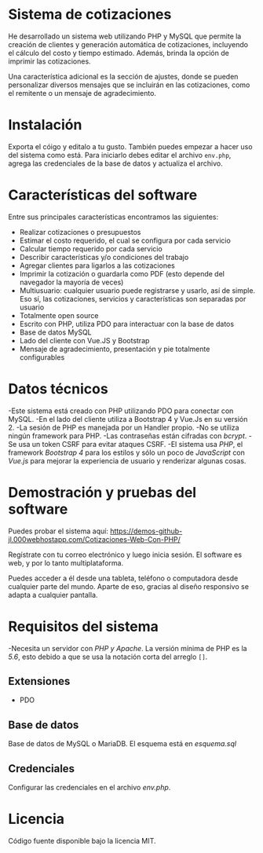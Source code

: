 # Sistema de cotizaciones  
He desarrollado un sistema web utilizando PHP y MySQL que permite la creación de clientes y generación automática de cotizaciones, incluyendo el cálculo del costo y tiempo estimado. Además, brinda la opción de imprimir las cotizaciones.

Una característica adicional es la sección de ajustes, donde se pueden personalizar diversos mensajes que se incluirán en las cotizaciones, como el remitente o un mensaje de agradecimiento.

# Instalación
Exporta el cóigo y editalo a tu gusto.
También puedes empezar a hacer uso del sistema como está. Para iniciarlo debes editar el archivo `env.php`, agrega las credenciales de la base de datos y actualiza el archivo.


# Características del software

Entre sus principales características encontramos las siguientes:

*   Realizar cotizaciones o presupuestos
*   Estimar el costo requerido, el cual se configura por cada servicio
*   Calcular tiempo requerido por cada servicio
*   Describir características y/o condiciones del trabajo
*   Agregar clientes para ligarlos a las cotizaciones
*   Imprimir la cotización o guardarla como PDF (esto depende del navegador la mayoría de veces)
*   Multiusuario: cualquier usuario puede registrarse y usarlo, así de simple. Eso sí, las cotizaciones, servicios y características son separadas por usuario
*   Totalmente open source
*   Escrito con PHP, utiliza PDO para interactuar con la base de datos
*   Base de datos MySQL
*   Lado del cliente con Vue.JS y Bootstrap
*   Mensaje de agradecimiento, presentación y pie totalmente configurables

# Datos técnicos

-Este sistema está creado con PHP utilizando PDO para conectar con MySQL.
-En el lado del cliente utiliza a Bootstrap 4 y Vue.Js en su versión 2.
-La sesión de PHP es manejada por un Handler propio.
-No se utiliza ningún framework para PHP.
-Las contraseñas están cifradas con _bcrypt_.
-Se usa un token CSRF para evitar ataques CSRF.
-El sistema usa  _PHP_, el framework _Bootstrap 4_ para los estilos y sólo un poco de _JavaScript_ con _Vue.js_ para mejorar la experiencia de usuario y renderizar algunas cosas.

# Demostración y pruebas del software

Puedes probar el sistema aquí: https://demos-github-jl.000webhostapp.com/Cotizaciones-Web-Con-PHP/

Regístrate con tu correo electrónico y luego inicia sesión. El software es web, y por lo tanto multiplataforma. 

Puedes acceder a él desde una tableta, teléfono o computadora desde cualquier parte del mundo. Aparte de eso, gracias al diseño responsivo se adapta a cualquier pantalla. 
  
# Requisitos del sistema   

-Necesita un servidor con *PHP y Apache*. La versión mínima de PHP es la *5.6*, esto debido a que se usa la notación corta del arreglo `[]`.

## Extensiones  
* PDO  
## Base de datos  
Base de datos de MySQL o MariaDB. El esquema está en _esquema.sql_  
  
## Credenciales  
Configurar las credenciales en el archivo _env.php_.  
  
# Licencia  
Código fuente disponible bajo la licencia MIT.

